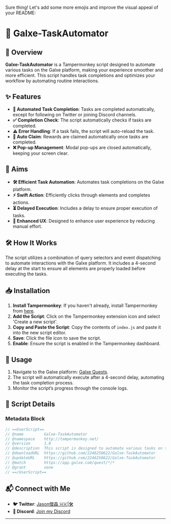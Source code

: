 Sure thing! Let's add some more emojis and improve the visual appeal of your README:

# 🚀 Galxe-TaskAutomator

## 🌟 Overview
**Galxe-TaskAutomator** is a Tampermonkey script designed to automate various tasks on the Galxe platform, making your experience smoother and more efficient. This script handles task completions and optimizes your workflow by automating routine interactions.

## ✨ Features
- **🤖 Automated Task Completion**: Tasks are completed automatically, except for following on Twitter or joining Discord channels.
- **✅ Completion Check**: The script automatically checks if tasks are completed.
- **⚠️ Error Handling**: If a task fails, the script will auto-reload the task.
- **🎁 Auto Claim**: Rewards are claimed automatically once tasks are completed.
- **❌ Pop-up Management**: Modal pop-ups are closed automatically, keeping your screen clear.

## 🎯 Aims
- **🛠️ Efficient Task Automation**: Automates task completions on the Galxe platform.
- **⚡ Swift Action**: Efficiently clicks through elements and completes actions.
- **⏳ Delayed Execution**: Includes a delay to ensure proper execution of tasks.
- **🚀 Enhanced UX**: Designed to enhance user experience by reducing manual effort.

## 🛠️ How It Works
The script utilizes a combination of query selectors and event dispatching to automate interactions with the Galxe platform. It includes a 4-second delay at the start to ensure all elements are properly loaded before executing the tasks.

## 📥 Installation

1. **Install Tampermonkey**: If you haven't already, install Tampermonkey from [here](https://www.tampermonkey.net/).
2. **Add the Script**: Click on the Tampermonkey extension icon and select 'Create a new script'.
3. **Copy and Paste the Script**: Copy the contents of `index.js` and paste it into the new script editor.
4. **Save**: Click the file icon to save the script.
5. **Enable**: Ensure the script is enabled in the Tampermonkey dashboard.

## 🚀 Usage

1. Navigate to the Galxe platform: [Galxe Quests](https://app.galxe.com/quest/*/*).
2. The script will automatically execute after a 4-second delay, automating the task completion process.
3. Monitor the script’s progress through the console logs.

## 📜 Script Details

### Metadata Block
```javascript
// ==UserScript==
// @name         Galxe-TaskAutomator
// @namespace    http://tampermonkey.net/
// @version      1.0
// @description  This script is designed to automate various tasks on the Galxe platform, making your experience smoother and more efficient.
// @downloadURL  https://github.com/2246250622/Galxe-TaskAutomator
// @updateURL    https://github.com/2246250622/Galxe-TaskAutomator
// @match        https://app.galxe.com/quest/*/*
// @grant        none
// ==/UserScript==
```



## 📬 Connect with Me
- **🐦 Twitter**: [Jason傑森 🇭🇰|🛠️](https://x.com/cheuk_baby)
- **💬 Discord**: [Join my Discord](https://discord.gg/DqpSsv9jbZ)

---

